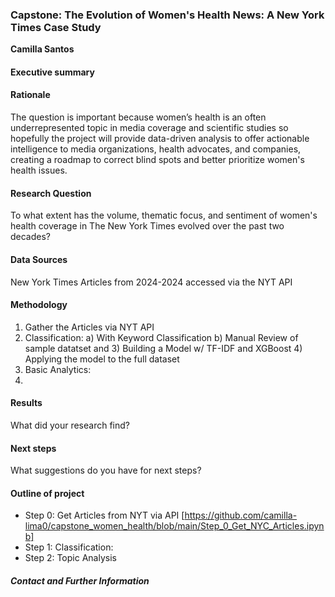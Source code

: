 ### Capstone: The Evolution of Women's Health News: A New York Times Case Study

**Camilla Santos**

#### Executive summary

#### Rationale
The question is important because women’s health is an often underrepresented topic in media coverage and scientific studies so hopefully the project will provide data-driven analysis to offer actionable intelligence to media organizations, health advocates, and companies, creating a roadmap to correct blind spots and better prioritize women's health issues.

#### Research Question
To what extent has the volume, thematic focus, and sentiment of women's health coverage in The New York Times evolved over the past two decades?

#### Data Sources
New York Times Articles from 2024-2024 accessed via the NYT API

#### Methodology
1) Gather the Articles via NYT API
2) Classification: a) With Keyword Classification b) Manual Review of sample datatset and 3) Building a Model w/ TF-IDF and XGBoost 4) Applying the model to the full dataset 
3) Basic Analytics:
4) 

#### Results
What did your research find?

#### Next steps
What suggestions do you have for next steps?

#### Outline of project

- Step 0: Get Articles from NYT via API [https://github.com/camilla-lima0/capstone_women_health/blob/main/Step_0_Get_NYC_Articles.ipynb]
- Step 1: Classification: 
- Step 2: Topic Analysis


##### Contact and Further Information
